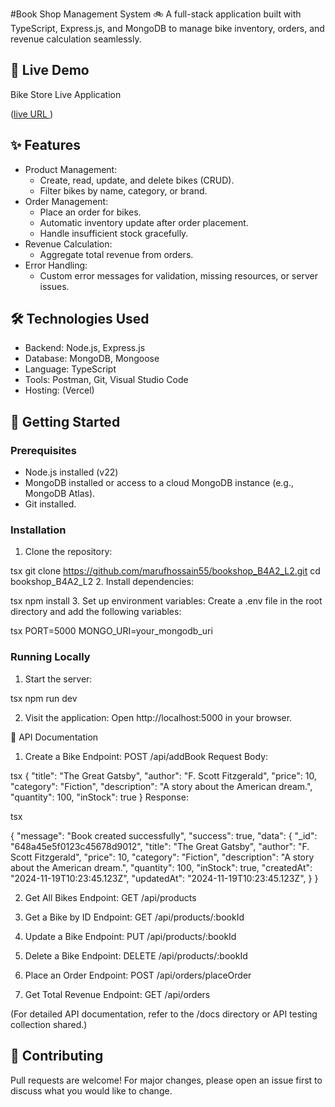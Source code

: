 #Book Shop Management System 🚲
A full-stack application built with TypeScript, Express.js, and MongoDB to manage bike inventory, orders, and revenue calculation seamlessly.

## 🚀 Live Demo

Bike Store Live Application

([live URL ](https://2nd-assignment-mongo-db.vercel.app/))

## ✨ Features

- Product Management:
  - Create, read, update, and delete bikes (CRUD).
  - Filter bikes by name, category, or brand.
- Order Management:
  - Place an order for bikes.
  - Automatic inventory update after order placement.
  - Handle insufficient stock gracefully.
- Revenue Calculation:
  - Aggregate total revenue from orders.
- Error Handling:
  - Custom error messages for validation, missing resources, or server issues.

## 🛠 Technologies Used

- Backend: Node.js, Express.js
- Database: MongoDB, Mongoose
- Language: TypeScript
- Tools: Postman, Git, Visual Studio Code
- Hosting: (Vercel)

## 🚀 Getting Started

### Prerequisites

- Node.js installed (v22)
- MongoDB installed or access to a cloud MongoDB instance (e.g., MongoDB Atlas).
- Git installed.

### Installation

1. Clone the repository:

tsx
git clone https://github.com/marufhossain55/bookshop_B4A2_L2.git
cd bookshop_B4A2_L2 2. Install dependencies:

tsx
npm install 3. Set up environment variables:
Create a .env file in the root directory and add the following variables:

tsx
PORT=5000
MONGO_URI=your_mongodb_uri

### Running Locally

1. Start the server:

tsx
npm run dev

2. Visit the application:
   Open http://localhost:5000 in your browser.

📖 API Documentation

1. Create a Bike
   Endpoint: POST /api/addBook
   Request Body:

tsx
{
"title": "The Great Gatsby",
"author": "F. Scott Fitzgerald",
"price": 10,
"category": "Fiction",
"description": "A story about the American dream.",
"quantity": 100,
"inStock": true
}
Response:

tsx

{
"message": "Book created successfully",
"success": true,
"data": {
"\_id": "648a45e5f0123c45678d9012",
"title": "The Great Gatsby",
"author": "F. Scott Fitzgerald",
"price": 10,
"category": "Fiction",
"description": "A story about the American dream.",
"quantity": 100,
"inStock": true,
"createdAt": "2024-11-19T10:23:45.123Z",
"updatedAt": "2024-11-19T10:23:45.123Z",
}
}

2. Get All Bikes
   Endpoint: GET /api/products

3. Get a Bike by ID
   Endpoint: GET /api/products/:bookId

4. Update a Bike
   Endpoint: PUT /api/products/:bookId

5. Delete a Bike
   Endpoint: DELETE /api/products/:bookId

6. Place an Order
   Endpoint: POST /api/orders/placeOrder

7. Get Total Revenue
   Endpoint: GET /api/orders

(For detailed API documentation, refer to the /docs directory or API testing collection shared.)

## 🙌 Contributing

Pull requests are welcome! For major changes, please open an issue first to discuss what you would like to change.
